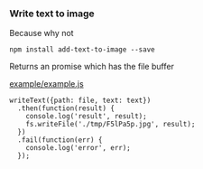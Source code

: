 ### Write text to image

Because why not


`npm install add-text-to-image --save`


Returns an promise which has the file buffer

[example/example.js](Example)

```
writeText({path: file, text: text})
  .then(function(result) {
    console.log('result', result);
    fs.writeFile('./tmp/F5lPa5p.jpg', result);
  })
  .fail(function(err) {
    console.log('error', err);
  });
```